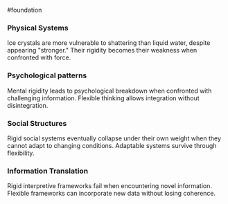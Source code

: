 #foundation 

### Physical Systems

Ice crystals are more vulnerable to shattering than liquid water, despite appearing "stronger." Their rigidity becomes their weakness when confronted with force.

### Psychological patterns

Mental rigidity leads to psychological breakdown when confronted with challenging information. Flexible thinking allows integration without disintegration.

### Social Structures

Rigid social systems eventually collapse under their own weight when they cannot adapt to changing conditions. Adaptable systems survive through flexibility.

### Information Translation

Rigid interpretive frameworks fail when encountering novel information. Flexible frameworks can incorporate new data without losing coherence.